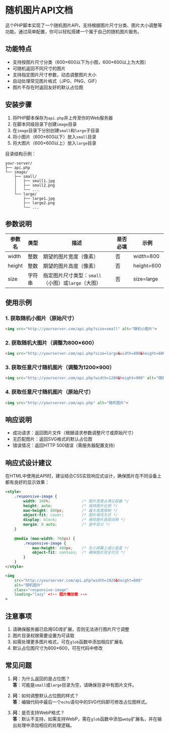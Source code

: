 # 随机图片API文档

这个PHP脚本实现了一个随机图片API，支持根据图片尺寸分类、图片大小调整等功能。通过简单配置，你可以轻松搭建一个属于自己的随机图片服务。

## 功能特点

- 支持按图片尺寸分类（600×600以下为小图，600×600以上为大图）
- 可随机返回不同尺寸的图片
- 支持指定图片尺寸参数，动态调整图片大小
- 自动处理常见图片格式（JPG、PNG、GIF）
- 图片不存在时返回友好的默认占位图

## 安装步骤

1. 将PHP脚本保存为`api.php`并上传至你的Web服务器
2. 在脚本同级目录下创建`image`目录
3. 在`image`目录下分别创建`small`和`large`子目录
4. 将小图片（600×600以下）放入`small`目录
5. 将大图片（600×600以上）放入`large`目录

目录结构示例：
```
your-server/
├── api.php
└── image/
    ├── small/
    │   ├── small1.jpg
    │   ├── small2.png
    │   └── ...
    └── large/
        ├── large1.jpg
        ├── large2.png
        └── ...
```

## 参数说明

| 参数名 | 类型 | 描述 | 是否必填 | 示例 |
|--------|------|------|----------|------|
| width  | 整数 | 期望的图片宽度（像素） | 否 | width=800 |
| height | 整数 | 期望的图片高度（像素） | 否 | height=600 |
| size   | 字符串 | 指定图片尺寸类型：`small`（小图）或`large`（大图） | 否 | size=large |

## 使用示例

### 1. 获取随机小图片（原始尺寸）
```html
<img src="http://yourserver.com/api.php?size=small" alt="随机小图片">
```

### 2. 获取随机大图片（调整为800×600）
```html
<img src="http://yourserver.com/api.php?size=large&width=800&height=600" alt="随机大图片">
```

### 3. 获取任意尺寸随机图片（调整为1200×900）
```html
<img src="http://yourserver.com/api.php?width=1200&height=900" alt="随机图片">
```

### 4. 获取任意尺寸随机图片（原始尺寸）
```html
<img src="http://yourserver.com/api.php" alt="随机图片">
```

## 响应说明

- 成功请求：返回图片文件（根据请求参数调整尺寸或原始尺寸）
- 无匹配图片：返回SVG格式的默认占位图
- 错误情况：返回HTTP 500错误（需服务器配置支持）

## 响应式设计建议

在HTML中使用此API时，建议结合CSS实现响应式设计，确保图片在不同设备上都有良好的显示效果：

```html
<style>
    .responsive-image {
        width: 100%;              /* 图片宽度占满父容器 */
        height: auto;             /* 保持图片比例 */
        max-height: 800px;        /* 最大高度限制 */
        object-fit: cover;        /* 图片填充方式 */
        display: block;           /* 移除图片底部间隙 */
        margin: 0 auto;           /* 居中显示 */
    }
    
    @media (max-width: 768px) {
        .responsive-image {
            max-height: 400px;    /* 在小屏幕上减小高度 */
            object-fit: contain;  /* 确保图片完全可见 */
        }
    }
</style>

<img 
    src="http://yourserver.com/api.php?width=1920&height=800" 
    alt="随机图片" 
    class="responsive-image"
    loading="lazy" <!-- 图片懒加载 -->
>
```

## 注意事项

1. 请确保服务器已启用GD库扩展，否则无法进行图片尺寸调整
2. 图片目录权限需要设置为可读取
3. 如需处理更多图片格式，可在`glob`函数中添加相应扩展名
4. 默认占位图尺寸为800×600，可在代码中修改

## 常见问题

1. **问**：为什么返回的是占位图？  
   **答**：可能是`small`或`large`目录为空，请确保目录中有图片文件。

2. **问**：如何调整默认占位图的样式？  
   **答**：编辑代码中最后一个`echo`语句中的SVG代码即可修改占位图样式。

3. **问**：是否支持WebP格式？  
   **答**：默认不支持，如需支持WebP，需在`glob`函数中添加`webp`扩展名，并在输出处理中添加相应的处理逻辑。
